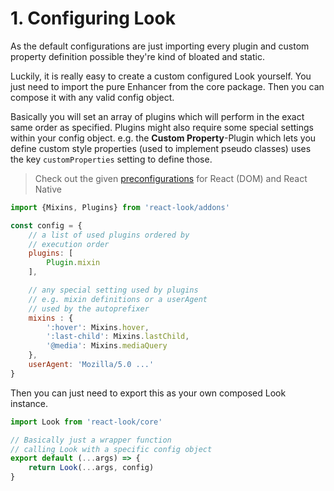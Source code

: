 # 1. Configuring Look
As the default configurations are just importing every plugin and custom property definition possible they're kind of bloated and static.

Luckily, it is really easy to create a custom configured Look yourself. You just need to import the pure Enhancer from the core package. Then you can compose it with any valid config object.

Basically you will set an array of plugins which will perform in the exact same order as specified.
Plugins might also require some special settings within your config object.
e.g. the **Custom Property**-Plugin which lets you define custom style properties (used to implement pseudo classes) uses the key `customProperties` setting to define those.

> Check out the given [preconfigurations](../../src/preconfig) for React (DOM) and React Native

```javascript
import {Mixins, Plugins} from 'react-look/addons'

const config = {
	// a list of used plugins ordered by
	// execution order
	plugins: [
		Plugin.mixin
	],

	// any special setting used by plugins
	// e.g. mixin definitions or a userAgent
	// used by the autoprefixer
	mixins : {
		':hover': Mixins.hover,
		':last-child': Mixins.lastChild,
		'@media': Mixins.mediaQuery
	},
	userAgent: 'Mozilla/5.0 ...'
}
```

Then you can just need to export this as your own composed Look instance.

```javascript
import Look from 'react-look/core'

// Basically just a wrapper function
// calling Look with a specific config object
export default (...args) => {
	return Look(...args, config)
}
```
